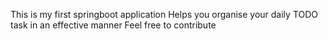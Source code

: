 This is my first springboot application
Helps you organise your daily TODO task in an effective manner 
Feel free to contribute
